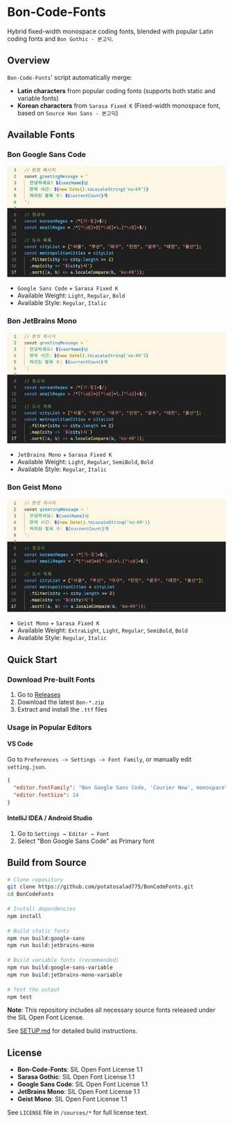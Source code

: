 # Bon-Code-Fonts

Hybrid fixed-width monospace coding fonts, blended with popular Latin coding fonts and `Bon Gothic - 본고딕`.

## Overview

`Bon-Code-Fonts`' script automatically merge:
- **Latin characters** from popular coding fonts (supports both static and variable fonts)
- **Korean characters** from `Sarasa Fixed K` (Fixed-width monospace font, based on `Source Han Sans - 본고딕`)

## Available Fonts
### Bon Google Sans Code
![Bon-Google-Sans-Code Preview](./assets/preview_Google_Sans_Code.png)
- `Google Sans Code` + `Sarasa Fixed K`
- Available Weight: `Light`, `Regular`, `Bold`
- Available Style: `Regular`, `Italic`

### Bon JetBrains Mono
![Bon-JetBrains-Mono Preview](./assets/preview_JetBrains_Mono.png)
- `JetBrains Mono` + `Sarasa Fixed K`
- Available Weight: `Light`, `Regular`, `SemiBold`, `Bold`
- Available Style: `Regular`, `Italic`

### Bon Geist Mono
![Bon-Geist-Mono Preview](./assets/preview_Geist_Mono.png)
- `Geist Mono` + `Sarasa Fixed K`
- Available Weight: `ExtraLight`, `Light`, `Regular`, `SemiBold`, `Bold`
- Available Style: `Regular`, `Italic`

## Quick Start
### Download Pre-built Fonts
1. Go to [Releases](../../releases)
2. Download the latest `Bon-*.zip`
3. Extract and install the `.ttf` files

### Usage in Popular Editors
#### VS Code
Go to `Preferences -> Settings -> Font Family`, or manually edit `setting.json`.
```json
{
  "editor.fontFamily": "Bon Google Sans Code, 'Courier New', monospace",
  "editor.fontSize": 14
}
```

#### IntelliJ IDEA / Android Studio
1. Go to `Settings → Editor → Font`
2. Select "Bon Google Sans Code" as Primary font

## Build from Source
```bash
# Clone repository
git clone https://github.com/potatosalad775/BonCodeFonts.git
cd BonCodeFonts

# Install dependencies  
npm install

# Build static fonts
npm run build:google-sans
npm run build:jetbrains-mono

# Build variable fonts (recommended)
npm run build:google-sans-variable
npm run build:jetbrains-mono-variable

# Test the output
npm test
```

**Note**: This repository includes all necessary source fonts released under the SIL Open Font License. 

See [SETUP.md](SETUP.md) for detailed build instructions.

## License

- **Bon-Code-Fonts**: SIL Open Font License 1.1
- **Sarasa Gothic**: SIL Open Font License 1.1
- **Google Sans Code**: SIL Open Font License 1.1
- **JetBrains Mono**: SIL Open Font License 1.1
- **Geist Mono**: SIL Open Font License 1.1

See `LICENSE` file in `/sources/*` for full license text.